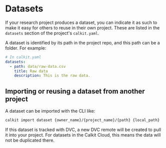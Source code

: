 # Datasets

If your research project produces a dataset,
you can indicate it as such to make it easy for others to reuse in their
own project.
These are listed in the `datasets` section of the project's `calkit.yaml`.

A dataset is identified by its path in the project repo,
and this path can be a folder.
For example:

```yaml
# In calkit.yaml
datasets:
  - path: data/raw-data.csv
    title: Raw data
    description: This is the raw data.
```

## Importing or reusing a dataset from another project

A dataset can be imported with the CLI like:

```sh
calkit import dataset {owner_name}/{project_name}/{path} {local_path}
```

If this dataset is tracked with DVC,
a new DVC remote will be created to pull it into your project.
For datasets in the Calkit Cloud,
this means the data will not be duplicated there.
